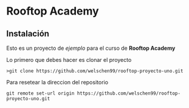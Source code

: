 # Rooftop Academy 
## Instalación
Esto es un proyecto de _ejemplo_ para el curso de **Rooftop Academy**

Lo primero que debes hacer es clonar el proyecto

```
>git clone https://github.com/welschen99/rooftop-proyecto-uno.git
```

Para resetear la direccion del repositorio
```
git remote set-url origin https://github.com/welschen99/rooftop-proyecto-uno.git
```
